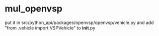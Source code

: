 # mul_openvsp
put it in src/python_api/packages/openvsp/openvsp/vehicle.py
and add "from .vehicle import VSPVehicle" to __init__.py
